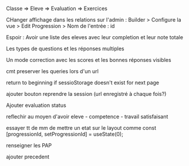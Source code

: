 Classe => Eleve => Evaluation => Exercices

CHanger affichage dans les relations sur l'admin : Builder > Configure la vue > Edit Progression > Nom de l'entrée : id

Espoir : Avoir une liste des eleves avec leur completion et leur note totale

Les types de questions et les réponses multiples

Un mode correction avec les scores et les bonnes réponses visibles

cmt preserver les queries lors d'un url

return to beginning if sessioStorage doesn't exist for next page

ajouter bouton reprendre la session (url enregistré à chaque fois?)

Ajouter evaluation status 

reflechir au moyen d'avoir eleve - competence - travail satisfaisant

essayer tt de mm de mettre un etat sur le layout comme   const [progressionId, setProgressionId] = useState(0);

renseigner les PAP

ajouter precedent